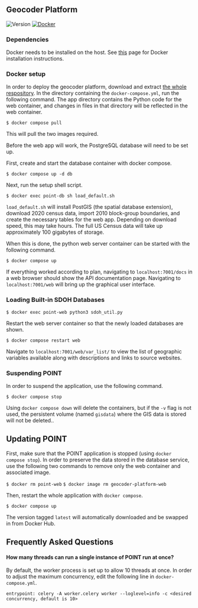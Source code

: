 ## Geocoder Platform

![Version](https://badgen.net/github/release/kevin-s-guo/point-geocoder) [![Docker](https://badgen.net/badge/icon/docker?icon=docker&label)](https://hub.docker.com/u/ksgi)

### Dependencies
Docker needs to be installed on the host. See [this](https://docs.docker.com/get-docker/) page for Docker installation instructions.

### Docker setup
In order to deploy the geocoder platform, download and extract [the whole respository](https://github.com/kevin-s-guo/point-geocoder/archive/refs/heads/main.zip). In the directory containing the `docker-compose.yml`, run the following command. The app directory contains the Python code for the web container, and changes in files in that directory will be reflected in the web container.

``$ docker compose pull``

This will pull the two images required. 

Before the web app will work, the PostgreSQL database will need to be set up.

First, create and start the database container with docker compose.

``$ docker compose up -d db``

Next, run the setup shell script. 

``$ docker exec point-db sh load_default.sh``

`load_default.sh` will install PostGIS (the spatial database extension), download 2020 census data, import 2010 block-group boundaries, and create the necessary tables for the web app. Depending on download speed, this may take hours. The full US Census data will take up approximately 100 gigabytes of storage.

When this is done, the python web server container can be started with the following command.

``$ docker compose up``

If everything worked according to plan, navigating to `localhost:7001/docs` in a web browser should show the API documentation page. Navigating to `localhost:7001/web` will bring up the graphical user interface. 

### Loading Built-in SDOH Databases 

``$ docker exec point-web python3 sdoh_util.py``

Restart the web server container so that the newly loaded databases are shown.

``$ docker compose restart web``

Navigate to `localhost:7001/web/var_list/` to view the list of geographic variables available along with descriptions and links to source websites.

### Suspending POINT

In order to suspend the application, use the following command.

``$ docker compose stop``

Using `docker compose down` will delete the containers, but if the `-v` flag is not used, the persistent volume (named `gisdata`) where the GIS data is stored will not be deleted..

## Updating POINT 

First, make sure that the POINT application is stopped (using `docker compose stop`). In order to preserve the data stored in the database service, use the following two commands to remove only the web container and associated image.

``$ docker rm point-web``
``$ docker image rm geocoder-platform-web``

Then, restart the whole application with `docker compose`.

``$ docker compose up``

The version tagged `latest` will automatically downloaded and be swapped in from Docker Hub.

## Frequently Asked Questions

#### How many threads can run a single instance of POINT run at once?

By default, the worker process is set up to allow 10 threads at once. In order to adjust the maximum concurrency, edit the following line in `docker-compose.yml`.

``entrypoint: celery -A worker.celery worker --loglevel=info -c <desired concurrency, default is 10>``